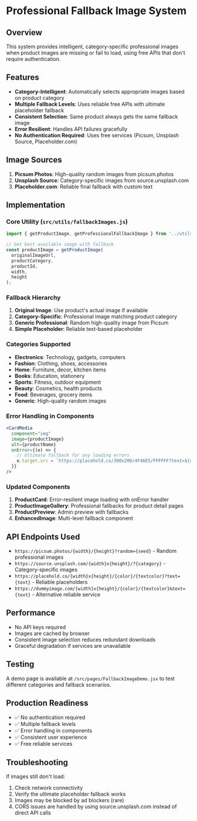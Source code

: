 # Professional Fallback Image System

## Overview
This system provides intelligent, category-specific professional images when product images are missing or fail to load, using free APIs that don't require authentication.

## Features
- **Category-Intelligent**: Automatically selects appropriate images based on product category
- **Multiple Fallback Levels**: Uses reliable free APIs with ultimate placeholder fallback
- **Consistent Selection**: Same product always gets the same fallback image
- **Error Resilient**: Handles API failures gracefully
- **No Authentication Required**: Uses free services (Picsum, Unsplash Source, Placeholder.com)

## Image Sources
1. **Picsum Photos**: High-quality random images from picsum.photos
2. **Unsplash Source**: Category-specific images from source.unsplash.com
3. **Placeholder.com**: Reliable final fallback with custom text

## Implementation

### Core Utility (`src/utils/fallbackImages.js`)
```javascript
import { getProductImage, getProfessionalFallbackImage } from '../utils/fallbackImages.js';

// Get best available image with fallback
const productImage = getProductImage(
  originalImageUrl,
  productCategory,
  productId,
  width,
  height
);
```

### Fallback Hierarchy
1. **Original Image**: Use product's actual image if available
2. **Category-Specific**: Professional image matching product category
3. **Generic Professional**: Random high-quality image from Picsum
4. **Simple Placeholder**: Reliable text-based placeholder

### Categories Supported
- **Electronics**: Technology, gadgets, computers
- **Fashion**: Clothing, shoes, accessories  
- **Home**: Furniture, decor, kitchen items
- **Books**: Education, stationery
- **Sports**: Fitness, outdoor equipment
- **Beauty**: Cosmetics, health products
- **Food**: Beverages, grocery items
- **Generic**: High-quality random images

### Error Handling in Components
```jsx
<CardMedia
  component="img"
  image={productImage}
  alt={productName}
  onError={(e) => {
    // Ultimate fallback for any loading errors
    e.target.src = `https://placehold.co/300x200/4F46E5/FFFFFF?text=${encodeURIComponent(productName)}`;
  }}
/>
```

### Updated Components
1. **ProductCard**: Error-resilient image loading with onError handler
2. **ProductImageGallery**: Professional fallbacks for product detail pages
3. **ProductPreview**: Admin preview with fallbacks
4. **EnhancedImage**: Multi-level fallback component

## API Endpoints Used
- `https://picsum.photos/{width}/{height}?random={seed}` - Random professional images
- `https://source.unsplash.com/{width}x{height}/?{category}` - Category-specific images
- `https://placehold.co/{width}x{height}/{color}/{textcolor}?text={text}` - Reliable placeholders
- `https://dummyimage.com/{width}x{height}/{color}/{textcolor}&text={text}` - Alternative reliable service

## Performance
- No API keys required
- Images are cached by browser
- Consistent image selection reduces redundant downloads
- Graceful degradation if services are unavailable

## Testing
A demo page is available at `/src/pages/FallbackImageDemo.jsx` to test different categories and fallback scenarios.

## Production Readiness
- ✅ No authentication required
- ✅ Multiple fallback levels
- ✅ Error handling in components
- ✅ Consistent user experience
- ✅ Free reliable services

## Troubleshooting
If images still don't load:
1. Check network connectivity
2. Verify the ultimate placeholder fallback works
3. Images may be blocked by ad blockers (rare)
4. CORS issues are handled by using source.unsplash.com instead of direct API calls